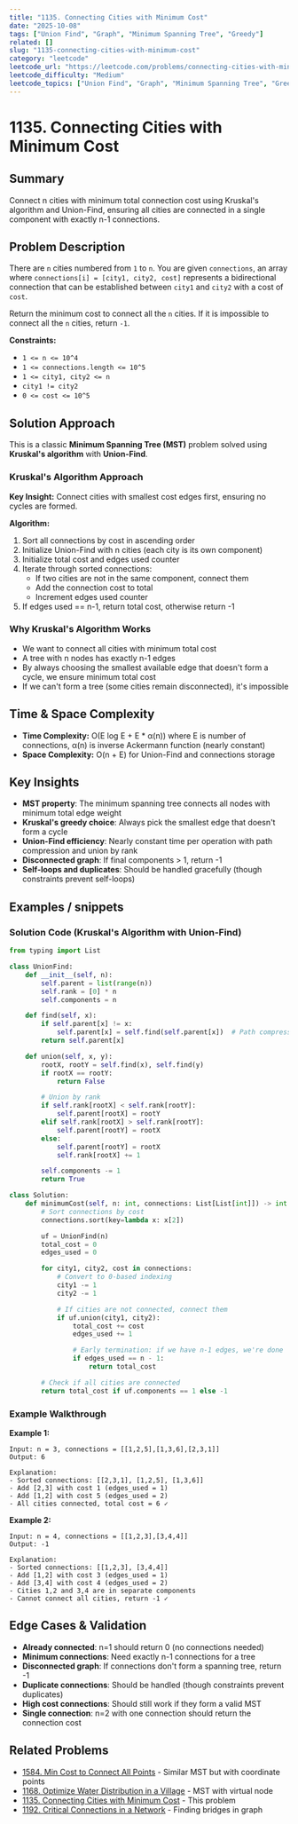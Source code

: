 ```yaml
---
title: "1135. Connecting Cities with Minimum Cost"
date: "2025-10-08"
tags: ["Union Find", "Graph", "Minimum Spanning Tree", "Greedy"]
related: []
slug: "1135-connecting-cities-with-minimum-cost"
category: "leetcode"
leetcode_url: "https://leetcode.com/problems/connecting-cities-with-minimum-cost/description/?envType=weekly-question&envId=2025-10-01"
leetcode_difficulty: "Medium"
leetcode_topics: ["Union Find", "Graph", "Minimum Spanning Tree", "Greedy"]
---
```


# 1135. Connecting Cities with Minimum Cost

## Summary
Connect n cities with minimum total connection cost using Kruskal's algorithm and Union-Find, ensuring all cities are connected in a single component with exactly n-1 connections.

## Problem Description
There are `n` cities numbered from `1` to `n`. You are given `connections`, an array where `connections[i] = [city1, city2, cost]` represents a bidirectional connection that can be established between `city1` and `city2` with a cost of `cost`.

Return the minimum cost to connect all the `n` cities. If it is impossible to connect all the `n` cities, return `-1`.

**Constraints:**
- `1 <= n <= 10^4`
- `1 <= connections.length <= 10^5`
- `1 <= city1, city2 <= n`
- `city1 != city2`
- `0 <= cost <= 10^5`

## Solution Approach
This is a classic **Minimum Spanning Tree (MST)** problem solved using **Kruskal's algorithm** with **Union-Find**.

### Kruskal's Algorithm Approach
**Key Insight:** Connect cities with smallest cost edges first, ensuring no cycles are formed.

**Algorithm:**
1. Sort all connections by cost in ascending order
2. Initialize Union-Find with n cities (each city is its own component)
3. Initialize total cost and edges used counter
4. Iterate through sorted connections:
   - If two cities are not in the same component, connect them
   - Add the connection cost to total
   - Increment edges used counter
5. If edges used == n-1, return total cost, otherwise return -1

### Why Kruskal's Algorithm Works
- We want to connect all cities with minimum total cost
- A tree with n nodes has exactly n-1 edges
- By always choosing the smallest available edge that doesn't form a cycle, we ensure minimum total cost
- If we can't form a tree (some cities remain disconnected), it's impossible

## Time & Space Complexity
- **Time Complexity:** O(E log E + E * α(n)) where E is number of connections, α(n) is inverse Ackermann function (nearly constant)
- **Space Complexity:** O(n + E) for Union-Find and connections storage

## Key Insights
- **MST property**: The minimum spanning tree connects all nodes with minimum total edge weight
- **Kruskal's greedy choice**: Always pick the smallest edge that doesn't form a cycle
- **Union-Find efficiency**: Nearly constant time per operation with path compression and union by rank
- **Disconnected graph**: If final components > 1, return -1
- **Self-loops and duplicates**: Should be handled gracefully (though constraints prevent self-loops)

## Examples / snippets

### Solution Code (Kruskal's Algorithm with Union-Find)
```python
from typing import List

class UnionFind:
    def __init__(self, n):
        self.parent = list(range(n))
        self.rank = [0] * n
        self.components = n

    def find(self, x):
        if self.parent[x] != x:
            self.parent[x] = self.find(self.parent[x])  # Path compression
        return self.parent[x]

    def union(self, x, y):
        rootX, rootY = self.find(x), self.find(y)
        if rootX == rootY:
            return False

        # Union by rank
        if self.rank[rootX] < self.rank[rootY]:
            self.parent[rootX] = rootY
        elif self.rank[rootX] > self.rank[rootY]:
            self.parent[rootY] = rootX
        else:
            self.parent[rootY] = rootX
            self.rank[rootX] += 1

        self.components -= 1
        return True

class Solution:
    def minimumCost(self, n: int, connections: List[List[int]]) -> int:
        # Sort connections by cost
        connections.sort(key=lambda x: x[2])

        uf = UnionFind(n)
        total_cost = 0
        edges_used = 0

        for city1, city2, cost in connections:
            # Convert to 0-based indexing
            city1 -= 1
            city2 -= 1

            # If cities are not connected, connect them
            if uf.union(city1, city2):
                total_cost += cost
                edges_used += 1

                # Early termination: if we have n-1 edges, we're done
                if edges_used == n - 1:
                    return total_cost

        # Check if all cities are connected
        return total_cost if uf.components == 1 else -1
```

### Example Walkthrough
**Example 1:**
```
Input: n = 3, connections = [[1,2,5],[1,3,6],[2,3,1]]
Output: 6

Explanation:
- Sorted connections: [[2,3,1], [1,2,5], [1,3,6]]
- Add [2,3] with cost 1 (edges_used = 1)
- Add [1,2] with cost 5 (edges_used = 2)
- All cities connected, total cost = 6 ✓
```

**Example 2:**
```
Input: n = 4, connections = [[1,2,3],[3,4,4]]
Output: -1

Explanation:
- Sorted connections: [[1,2,3], [3,4,4]]
- Add [1,2] with cost 3 (edges_used = 1)
- Add [3,4] with cost 4 (edges_used = 2)
- Cities 1,2 and 3,4 are in separate components
- Cannot connect all cities, return -1 ✓
```

## Edge Cases & Validation
- **Already connected**: n=1 should return 0 (no connections needed)
- **Minimum connections**: Need exactly n-1 connections for a tree
- **Disconnected graph**: If connections don't form a spanning tree, return -1
- **Duplicate connections**: Should be handled (though constraints prevent duplicates)
- **High cost connections**: Should still work if they form a valid MST
- **Single connection**: n=2 with one connection should return the connection cost

## Related Problems
- [1584. Min Cost to Connect All Points](https://leetcode.com/problems/min-cost-to-connect-all-points/) - Similar MST but with coordinate points
- [1168. Optimize Water Distribution in a Village](https://leetcode.com/problems/optimize-water-distribution-in-a-village/) - MST with virtual node
- [1135. Connecting Cities with Minimum Cost](https://leetcode.com/problems/connecting-cities-with-minimum-cost/) - This problem
- [1192. Critical Connections in a Network](https://leetcode.com/problems/critical-connections-in-a-network/) - Finding bridges in graph
```

